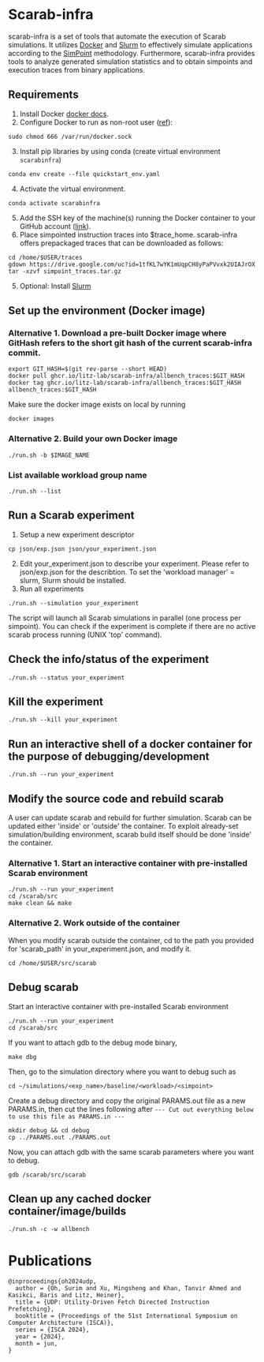 # Scarab-infra

scarab-infra is a set of tools that automate the execution of Scarab simulations. It utilizes [Docker](https://www.docker.com/) and [Slurm](https://slurm.schedmd.com/documentation.html) to effectively simulate applications according to the [SimPoint](https://cseweb.ucsd.edu/~calder/simpoint/) methodology. Furthermore, scarab-infra provides tools to analyze generated simulation statistics and to obtain simpoints and execution traces from binary applications.

## Requirements
1. Install Docker [docker docs](https://docs.docker.com/engine/install/).
2. Configure Docker to run as non-root user ([ref](https://stackoverflow.com/questions/48957195/how-to-fix-docker-got-permission-denied-issue)):
```
sudo chmod 666 /var/run/docker.sock
```
3. Install pip libraries by using conda (create virtual environment `scarabinfra`)
```
conda env create --file quickstart_env.yaml
```
4. Activate the virtual environment.
```
conda activate scarabinfra
```
5. Add the SSH key of the machine(s) running the Docker container to your GitHub account ([link](https://docs.github.com/en/authentication/connecting-to-github-with-ssh/generating-a-new-ssh-key-and-adding-it-to-the-ssh-agent?platform=linux)).
6. Place simpointed instruction traces into $trace_home. scarab-infra offers prepackaged traces that can be downloaded as follows:
```
cd /home/$USER/traces
gdown https://drive.google.com/uc?id=1tfKL7wYK1mUqpCH8yPaPVvxk2UIAJrOX
tar -xzvf simpoint_traces.tar.gz
```
5. Optional: Install [Slurm](docs/slurm_install_guide.md)

## Set up the environment (Docker image)
### Alternative 1. Download a pre-built Docker image where GitHash refers to the short git hash of the current scarab-infra commit.
```
export GIT_HASH=$(git rev-parse --short HEAD)
docker pull ghcr.io/litz-lab/scarab-infra/allbench_traces:$GIT_HASH
docker tag ghcr.io/litz-lab/scarab-infra/allbench_traces:$GIT_HASH allbench_traces:$GIT_HASH
```
Make sure the docker image exists on local by running
```
docker images
```
### Alternative 2. Build your own Docker image
```
./run.sh -b $IMAGE_NAME
```

### List available workload group name
```
./run.sh --list
```

## Run a Scarab experiment

1. Setup a new experiment descriptor
```
cp json/exp.json json/your_experiment.json
```
2. Edit your_experiment.json to describe your experiment. Please refer to json/exp.json for the describtion. To set the 'workload manager' = slurm, Slurm should be installed.
3. Run all experiments
```
./run.sh --simulation your_experiment
```
The script will launch all Scarab simulations in parallel (one process per simpoint). You can check if the experiment is complete if there are no active scarab process running (UNIX 'top' command).

## Check the info/status of the experiment
```
./run.sh --status your_experiment
```

## Kill the experiment
```
./run.sh --kill your_experiment
```

## Run an interactive shell of a docker container for the purpose of debugging/development
```
./run.sh --run your_experiment
```

## Modify the source code and rebuild scarab
A user can update scarab and rebuild for further simulation. Scarab can be updated either 'inside' or 'outside' the container. To exploit already-set simulation/building environment, scarab build itself should be done 'inside' the container.
### Alternative 1. Start an interactive container with pre-installed Scarab environment
```
./run.sh --run your_experiment
cd /scarab/src
make clean && make
```
### Alternative 2. Work outside of the container
When you modify scarab outside the container, cd to the path you provided for 'scarab_path' in your_experiment.json, and modify it.
```
cd /home/$USER/src/scarab
```

## Debug scarab
Start an interactive container with pre-installed Scarab environment
```
./run.sh --run your_experiment
cd /scarab/src
```
If you want to attach gdb to the debug mode binary,
```
make dbg
```
Then, go to the simulation directory where you want to debug such as
```
cd ~/simulations/<exp_name>/baseline/<workload>/<simpoint>
```
Create a debug directory and copy the original PARAMS.out file as a new PARAMS.in, then cut the lines following after `--- Cut out everything below to use this file as PARAMS.in ---`
```
mkdir debug && cd debug
cp ../PARAMS.out ./PARAMS.out
```
Now, you can attach gdb with the same scarab parameters where you want to debug.
```
gdb /scarab/src/scarab
```

## Clean up any cached docker container/image/builds
```
./run.sh -c -w allbench
```

# Publications

```
@inproceedings{oh2024udp,
  author = {Oh, Surim and Xu, Mingsheng and Khan, Tanvir Ahmed and Kasikci, Baris and Litz, Heiner},
  title = {UDP: Utility-Driven Fetch Directed Instruction Prefetching},
  booktitle = {Proceedings of the 51st International Symposium on Computer Architecture (ISCA)},
  series = {ISCA 2024},
  year = {2024},
  month = jun,
}
```
